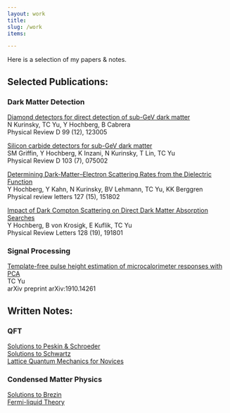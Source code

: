 ```yaml
---
layout: work
title: 
slug: /work
items:

---
```


Here is a selection of my papers & notes.
<br />
<h2>Selected Publications:</h2>
<h3>Dark Matter Detection</h3>
<p>
<a href="https://arxiv.org/abs/1901.07569">Diamond detectors for direct detection of sub-GeV dark matter</a><br />
N Kurinsky, TC Yu, Y Hochberg, B Cabrera<br />
Physical Review D 99 (12), 123005<br />
</p>
<p>
<a href="https://arxiv.org/abs/2008.08560">Silicon carbide detectors for sub-GeV dark matter</a><br />
SM Griffin, Y Hochberg, K Inzani, N Kurinsky, T Lin, TC Yu<br />
Physical Review D 103 (7), 075002<br />
</p>
<p>
<a href="https://arxiv.org/abs/2101.08263">Determining Dark-Matter–Electron Scattering Rates from the Dielectric Function</a><br />
Y Hochberg, Y Kahn, N Kurinsky, BV Lehmann, TC Yu, KK Berggren<br />
Physical review letters 127 (15), 151802<br />
</p>
<p>
<a href="https://arxiv.org/abs/2109.08168">Impact of Dark Compton Scattering on Direct Dark Matter Absorption Searches</a><br />
Y Hochberg, B von Krosigk, E Kuflik, TC Yu<br />
Physical Review Letters 128 (19), 191801<br />
</p>
<h3>Signal Processing</h3>
<p>
<a href="https://arxiv.org/abs/1910.14261">Template-free pulse height estimation of microcalorimeter responses with PCA</a><br />
TC Yu<br />
arXiv preprint arXiv:1910.14261<br />
</p>
<h2>Written Notes:</h2>
<h3>QFT</h3>
<a href="https://obeliskalpha.com/peskin.pdf">Solutions to Peskin & Schroeder</a><br />
<a href="https://obeliskalpha.com/schwartz.pdf">Solutions to Schwartz</a><br />
<a href="https://obeliskalpha.com/LQMNovice.pdf">Lattice Quantum Mechanics for Novices</a><br />
<h3>Condensed Matter Physics</h3>
<a href="https://obeliskalpha.com/brezin.pdf">Solutions to Brezin</a><br />
<a href="https://obeliskalpha.com/flt.pdf">Fermi-liquid Theory</a>
